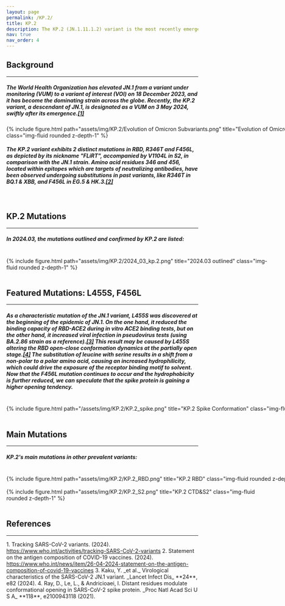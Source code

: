 ```yaml
---
layout: page
permalink: /KP.2/
title: KP.2
description: The KP.2 (JN.1.11.1.2) variant is the most recently emerged variant of SARS-CoV-2 that descended from the JN.1 lineage.
nav: true
nav_order: 4
---
```


<h2 style="text-align: left;"><strong>Background</strong></h2>
<hr>
<h5> The World Health Organization has elevated <strong>JN.1</strong> from a <strong>variant under monitoring (VUM) to a variant of interest (VOI)</strong> on 18 December 2023, and it has become the dominating strain across the globe. Recently, the <strong>KP.2</strong> variant, a descendant of JN.1, is designated as a VUM on <strong>3 May 2024</strong>, swiftly after its emergence.<a href='https://www.who.int/activities/tracking-SARS-CoV-2-variants'>[1]</a></h5>
<div style="width: 900px; margin: auto;">
    {% include figure.html path="assets/img/KP.2/Evolution of Omicron Subvariants.png" title="Evolution of Omicron Subvariants" class="img-fluid rounded z-depth-1" %}
</div>
<h5>The KP.2 variant exhibits 2 distinct mutations in RBD, <strong>R346T</strong> and <strong>F456L</strong>, as depicted by its nickname "FLiRT", accompanied by <strong>V1104L</strong> in S2, in comparison with the JN.1 strain. <strong>Amino acid residues 346 and 456</strong>, located within epitopes which are targets of neutralizing antibodies, have been observed undergoing substitutions in past variants, like R346T in BQ.1 & XBB, and F456L in EG.5 & HK.3.<a href='https://www.who.int/news/item/26-04-2024-statement-on-the-antigen-composition-of-covid-19-vaccines'>[2]</a></h5>
<br>

<h2 style="text-align: left;"><strong>KP.2 Mutations</strong></h2>
<hr>
<h5>In <strong>2024.03</strong>, the mutations outlined and confirmed by KP.2 are listed:</h5>
<br>
<div style="width: 700px; margin: auto;">
    {% include figure.html path="assets/img/KP.2/2024_03_kp.2.png" title="2024.03 outlined" class="img-fluid rounded z-depth-1" %}
</div>
<br>

<h2 style="text-align: left;"><strong>Featured Mutations: L455S, F456L</strong></h2>
<hr>
<h5>As a characteristic mutation of the JN.1 variant, <strong>L455S</strong> was discovered at the beginning of the epidemic of JN.1. On the one hand, it reduced the binding capacity of RBD-ACE2 during in vitro ACE2 binding tests, but on the other hand, it increased viral infection in pseudovirus tests (using BA.2.86 strain as a reference).<a href='https://www.thelancet.com/journals/laninf/article/PIIS1473-3099(23)00813-7/fulltext'>[3]</a> This result may be caused by L455S altering the RBD open-close conformation dynamics at the partially open stage.<a href='https://www.pnas.org/doi/full/10.1073/pnas.2100943118'>[4]</a> The substitution of leucine with serine results in a shift from a non-polar to a polar amino acid, causing an increased hydrophilicity, which could drive the exposure of the receptor binding motif to solvent. Now that the <strong>F456L</strong> mutation continues to occur and the hydrophobicity is further reduced, we can speculate that the spike protein is gaining a higher opening tendency.</h5>
<br>
<div style="width: 1000px; margin: auto;">
{% include figure.html path="/assets/img/KP.2/KP.2_spike.png" title="KP.2 Spike Conformation" class="img-fluid rounded z-depth-1" %}
</div>
<br>

<h2 style="text-align: left;"><strong>Main Mutations</strong></h2>
<hr>
<h5>KP.2's main mutations in other prevalent variants:</h5>
<br>
<div style="width: 1000px; margin: auto;">
{% include figure.html path="assets/img/KP.2/KP.2_RBD.png" title="KP.2 RBD" class="img-fluid rounded z-depth-1" %}
</div>
<br>
<div style="width: 700px; margin: auto;">
{% include figure.html path="assets/img/KP.2/KP.2_S2.png" title="KP.2 CTD&S2" class="img-fluid rounded z-depth-1" %}
</div>
<br>

<h2 style="text-align: left;"><strong>References</strong></h2>
<hr>
1. Tracking SARS-CoV-2 variants. (2024). <a href="https://www.who.int/activities/tracking-SARS-CoV-2-variants">https://www.who.int/activities/tracking-SARS-CoV-2-variants</a>
2. Statement on the antigen composition of COVID-19 vaccines. (2024). <a href="https://www.who.int/news/item/26-04-2024-statement-on-the-antigen-composition-of-covid-19-vaccines">https://www.who.int/news/item/26-04-2024-statement-on-the-antigen-composition-of-covid-19-vaccines</a>
3. Kaku, Y. _et al._ Virological characteristics of the SARS-CoV-2 JN.1 variant. _Lancet Infect Dis_ **24**, e82 (2024).
4. Ray, D., Le, L., & Andricioaei, I. Distant residues modulate conformational opening in SARS-CoV-2 spike protein. _Proc Natl Acad Sci U S A_ **118**, e2100943118 (2021).